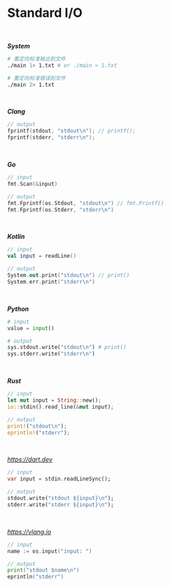 # Standard I/O

<br>

***System***

```sh
# 重定向标准输出到文件
./main 1> 1.txt # or ./main > 1.txt

# 重定向标准错误到文件
./main 2> 1.txt
```

<br>

***Clang***

```c
// output
fprintf(stdout, "stdout\n"); // printf();
fprintf(stderr, "stderr\n");
```

<br>

***Go***

```go
// input
fmt.Scan(&input)

// output
fmt.Fprintf(os.Stdout, "stdout\n") // fmt.Printf()
fmt.Fprintf(os.Stderr, "stderr\n")
```

<br>

***Kotlin***

```kt
// input
val input = readLine()

// output
System.out.print("stdout\n") // print()
System.err.print("stderr\n")
```

<br>

***Python***

```py
# input
value = input()

# output
sys.stdout.write("stdout\n") # print()
sys.stderr.write("stderr\n")
```

<br>

***Rust***

```rs
// input
let mut input = String::new();
io::stdin().read_line(&mut input);

// output
print!("stdout\n");
eprintln!("stderr");
```

<br>

*https://dart.dev*

```dart
// input
var input = stdin.readLineSync();

// output
stdout.write("stdout ${input}\n");
stderr.write("stderr ${input}\n");
```

<br>

*https://vlang.io*

```go
// input
name := os.input("input: ")

// output
print("stdout $name\n")
eprintln("stderr")
```
